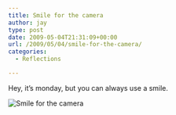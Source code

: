 ```yaml
---
title: Smile for the camera
author: jay
type: post
date: 2009-05-04T21:31:09+00:00
url: /2009/05/04/smile-for-the-camera/
categories:
  - Reflections

---
```

Hey, it’s monday, but you can always use a smile.

![Smile for the camera][1]

 [1]: https://photos.smugmug.com/photos/528427355_a8J4r-M.jpg